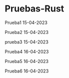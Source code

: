 # Pruebas-Rust

Prueba1 15-04-2023

Prueba2 15-04-2023

prueba3 15-04-2023

Prueba4 16-04-2023

Prueba5 16-04-2023

Prueba6 16-04-2023

